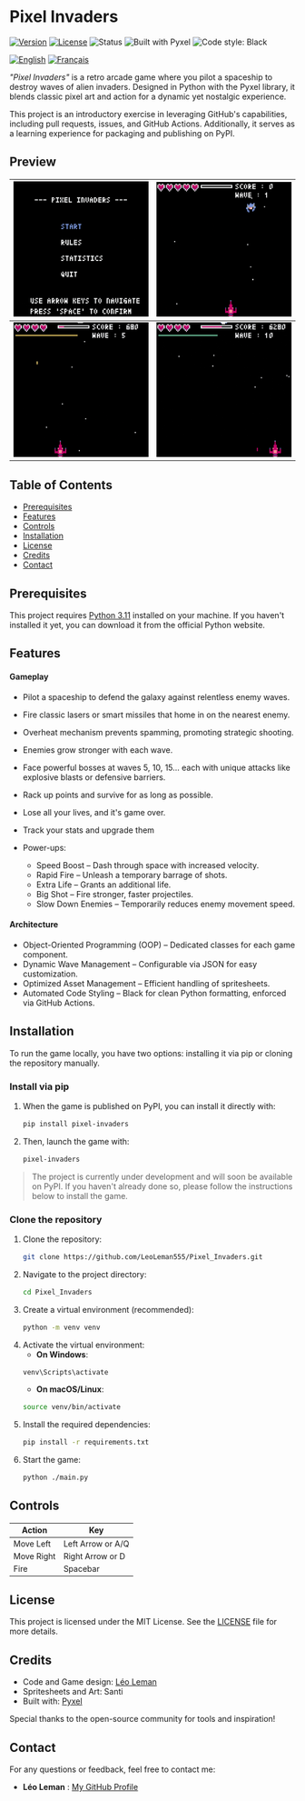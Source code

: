 # Pixel Invaders

[![Version](https://img.shields.io/badge/version-v1.0.0-blue)](https://github.com/LeoLeman555/Pixel_Invaders/releases)
[![License](https://img.shields.io/github/license/LeoLeman555/Pixel_Invaders)](LICENSE)
![Status](https://img.shields.io/badge/status-development-orange)
![Built with Pyxel](https://img.shields.io/badge/built%20with-pyxel-purple)
![Code style: Black](https://img.shields.io/badge/code%20style-black-000000.svg)

[![English](https://img.shields.io/badge/language-English-darkred)](README.md)
[![Français](https://img.shields.io/badge/langue-Français-darkblue)](docs/README.fr.md)

*"Pixel Invaders"* is a retro arcade game where you pilot a spaceship to destroy waves of alien invaders. Designed in Python with the Pyxel library, it blends classic pixel art and action for a dynamic yet nostalgic experience.

This project is an introductory exercise in leveraging GitHub's capabilities, including pull requests, issues, and GitHub Actions. Additionally, it serves as a learning experience for packaging and publishing on PyPI.

## Preview

| ![Demo 1](pixel_invaders/assets/images/demo/menu.gif) | ![Demo 2](pixel_invaders/assets/images/demo/gameplay.gif) |
|-----------------------------------------|-----------------------------------------|
| ![Demo 3](pixel_invaders/assets/images/demo/boss_fight_1.gif) | ![Demo 4](pixel_invaders/assets/images/demo/boss_fight_2.gif) |

## Table of Contents

- [Prerequisites](#prerequisites)
- [Features](#features)
- [Controls](#controls)
- [Installation](#installation)
- [License](#license)
- [Credits](#credits)
- [Contact](#contact)

## Prerequisites

This project requires [Python 3.11](https://www.python.org/) installed on your machine. If you haven't installed it yet, you can download it from the official Python website.

## Features

#### Gameplay  

- Pilot a spaceship to defend the galaxy against relentless enemy waves.  
- Fire classic lasers or smart missiles that home in on the nearest enemy.  
- Overheat mechanism prevents spamming, promoting strategic shooting.  
- Enemies grow stronger with each wave.  
- Face powerful bosses at waves 5, 10, 15… each with unique attacks like explosive blasts or defensive barriers.
- Rack up points and survive for as long as possible. 
- Lose all your lives, and it's game over.
- Track your stats and upgrade them

- Power-ups:
  - Speed Boost – Dash through space with increased velocity.
  - Rapid Fire – Unleash a temporary barrage of shots.
  - Extra Life – Grants an additional life.  
  - Big Shot – Fire stronger, faster projectiles.
  - Slow Down Enemies – Temporarily reduces enemy movement speed.

#### Architecture

- Object-Oriented Programming (OOP) – Dedicated classes for each game component.  
- Dynamic Wave Management – Configurable via JSON for easy customization.  
- Optimized Asset Management – Efficient handling of spritesheets.  
- Automated Code Styling – Black for clean Python formatting, enforced via GitHub Actions.

## Installation

To run the game locally, you have two options: installing it via pip or cloning the repository manually.

### Install via pip

1. When the game is published on PyPI, you can install it directly with:
   ```bash
   pip install pixel-invaders
   ```
2. Then, launch the game with:
   ```bash
   pixel-invaders
   ```

> The project is currently under development and will soon be available on PyPI. If you haven't already done so, please follow the instructions below to install the game.

### Clone the repository

1. Clone the repository:
   ```bash
   git clone https://github.com/LeoLeman555/Pixel_Invaders.git
   ```
2. Navigate to the project directory:
   ```bash
   cd Pixel_Invaders
   ```
3. Create a virtual environment (recommended):
   ```bash
   python -m venv venv
   ```
4. Activate the virtual environment:
   - **On Windows**:
   ```bash
   venv\Scripts\activate
   ```
   - **On macOS/Linux**:
   ```bash
   source venv/bin/activate
   ```
5. Install the required dependencies:
   ```bash
   pip install -r requirements.txt
   ```
6. Start the game:
   ```bash
   python ./main.py
   ```

## Controls

| Action        | Key               |
|---------------|-------------------|
| Move Left     | Left Arrow or A/Q |
| Move Right    | Right Arrow or D  |
| Fire          | Spacebar          |

## License

This project is licensed under the MIT License. See the [LICENSE](LICENSE) file for more details.

## Credits
   - Code and Game design: [Léo Leman](https://github.com/LeoLeman555)
   - Spritesheets and Art: Santi
   - Built with: [Pyxel](https://github.com/kitao/pyxel)

Special thanks to the open-source community for tools and inspiration!

## Contact

For any questions or feedback, feel free to contact me:

- **Léo Leman** : [My GitHub Profile](https://github.com/LeoLeman555)
